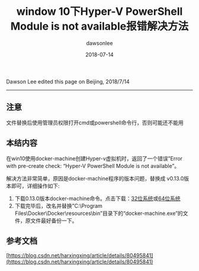 ﻿---
title: "window 10下Hyper-V PowerShell Module is not available报错解决方法"
layout: post
date: 2018-07-14
image: 
headerImage: false
tag:
- Docker
star: false
category: blog
author: dawsonlee
---

Dawson Lee edited this page on Beijing, 2018/7/14

---
  [1]:  https://blog.csdn.net/harxingxing/article/details/docker-machine-Windows-i386.exe
  [2]:  https://github.com/harxingxing/favorite/raw/master/docker/docker-machine-Windows-x86_64.exe


##  注意
文件替换后使用管理员权限打开cmd或powershell命令行，否则可能还不能用

##  本结内容
在win10使用docker-machine创建Hyper-v虚拟机时，返回了一个错误”Error with pre-create check: “Hyper-V PowerShell Module is not available”。

解决方法非常简单，原因是docker-machine程序的版本问题，替换成 v0.13.0版本即可，详细操作如下:

1.  下载0.13.0版本docker-machine命令。点击下载：[32位系统][1]或[64位系统][2]
2.  下载完毕后，改名并替换”C:\Program Files\Docker\Docker\resources\bin”目录下的“docker-machine.exe”的文件，原文件最好备份一下。
##  参考文档
[https://blog.csdn.net/harxingxing/article/details/80495841](https://blog.csdn.net/harxingxing/article/details/80495841)


